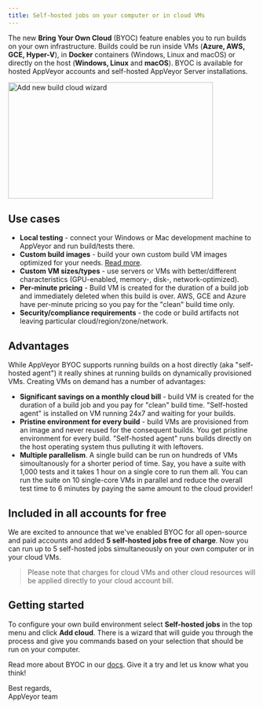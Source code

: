 ```yaml
---
title: Self-hosted jobs on your computer or in cloud VMs
---
```


The new **Bring Your Own Cloud** (BYOC) feature enables you to run builds on your own infrastructure. Builds could be run inside VMs (**Azure, AWS, GCE, Hyper-V**), in **Docker** containers (Windows, Linux and macOS) or directly on the host (**Windows, Linux** and **macOS**). BYOC is available for hosted AppVeyor accounts and self-hosted AppVeyor Server installations.

<p class="text-center">
  <img src="/assets/img/docs/byoc/add-cloud-wizard.png" alt="Add new build cloud wizard" width="417" height="237">
</p>

## Use cases

* **Local testing** - connect your Windows or Mac development machine to AppVeyor and run build/tests there.
* **Custom build images** - build your own custom build VM images optimized for your needs. [Read more](/docs/byoc/#what-about-build-vm-images).
* **Custom VM sizes/types** - use servers or VMs with better/different characteristics (GPU-enabled, memory-, disk-, network-optimized).
* **Per-minute pricing** - Build VM is created for the duration of a build job and immediately deleted when this build is over. AWS, GCE and Azure have per-minute pricing so you pay for the "clean" build time only.
* **Security/compliance requirements** - the code or build artifacts not leaving particular cloud/region/zone/network.

## Advantages

While AppVeyor BYOC supports running builds on a host directly (aka "self-hosted agent") it really shines at running builds on dynamically provisioned VMs. Creating VMs on demand has a number of advantages:

* **Significant savings on a monthly cloud bill** - build VM is created for the duration of a build job and you pay for "clean" build time. "Self-hosted agent" is installed on VM running 24x7 and waiting for your builds.
* **Pristine environment for every build** - build VMs are provisioned from an image and never reused for the consequent builds. You get pristine environment for every build. "Self-hosted agent" runs builds directly on the host operating system thus pulluting it with leftovers.
* **Multiple parallelism**. A single build can be run on hundreds of VMs simoultanously for a shorter period of time. Say, you have a suite with 1,000 tests and it takes 1 hour on a single core to run them all. You can run the suite on 10 single-core VMs in parallel and reduce the overall test time to 6 minutes by paying the same amount to the cloud provider!

## Included in all accounts for free

We are excited to announce that we've enabled BYOC for all open-source and paid accounts and added **5 self-hosted jobs free of charge**.
Now you can run up to 5 self-hosted jobs simultaneously on your own computer or in your cloud VMs.

> Please note that charges for cloud VMs and other cloud resources will be applied directly to your cloud account bill.

## Getting started

To configure your own build environment select **Self-hosted jobs** in the top menu and click **Add cloud**. There is a wizard that will guide you through the process and give you commands based on your selection that should be run on your computer.

Read more about BYOC in our [docs](/docs/byoc/). Give it a try and let us know what you think!

Best regards,<br>
AppVeyor team
